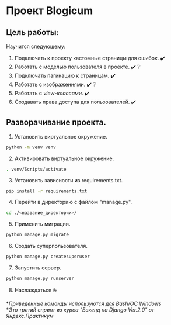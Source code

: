 # Проект Blogicum

## Цель работы:

Научится следующему:  
1. Подключать к проекту кастомные страницы для ошибок. :heavy_check_mark:
2. Работать с моделью пользователя в проекте. :heavy_check_mark: :grey_question:
3. Подключать пагинацию к страницам. :heavy_check_mark:
4. Работать с изображениями. :heavy_check_mark: :grey_question:
5. Работать с *view-классами*. :heavy_check_mark:
6. Создавать права доступа для пользователей. :heavy_check_mark:

## Разворачивание проекта.

1. Установить виртуальное окружение.

```bash
python -m venv venv
```

2. Активировать виртуальное окружение.

```bash
. venv/Scripts/activate
```

3. Установить зависиости из requirements.txt.

```bash
pip install -r requirements.txt
```

4. Перейти в директорию с файлом "manage.py".

```bash
cd ./<название_директории>/
```

5. Применить миграции.

```bash
python manage.py migrate
```

6. Создать суперпользователя.

```bash
python manage.py createsuperuser
```

7. Запустить сервер.

```bash
python manage.py runserver
```

8. Наслаждаться :coffee:  

**Приведенные команды используются для Bash/OC Windows*  
**Это третий спринт из курса "Бэкенд на Django Ver.2.0" от Яндекс.Практикум*
